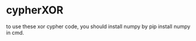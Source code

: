 # cypherXOR
to use these xor cypher code,
you should install numpy
  by pip install numpy 
  in cmd.
